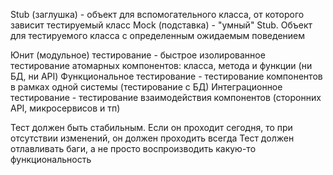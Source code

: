 Stub (заглушка) - объект для вспомогательного класса, от которого зависит тестируемый класс
Mock (подставка) - "умный" Stub. Объект для тестируемого класса с определенным ожидаемым поведением

Юнит (модульное) тестирование - быстрое изолированное тестирование атомарных компонентов: класса, метода и функции (ни БД, ни API)
Функциональное тестирование - тестирование компонентов в рамках одной системы (тестирование с БД)
Интеграционное тестирование - тестирование взаимодействия компонентов (сторонних API, микросервисов и тп)

Тест должен быть стабильным. Если он проходит сегодня, то при отсутствии изменений, он должен проходить всегда
Тест должен отлавливать баги, а не просто воспроизводить какую-то функциональность

